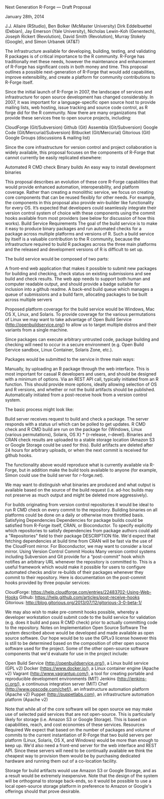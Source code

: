 Next Generation R-Forge — Draft Proposal

January 28th, 2014

J.J. Allaire (RStudio), Ben Bolker (McMaster University) Dirk Eddelbuettel (Debian), Jay Emerson (Yale University), Nicholas Lewin-Koh (Genentech), Joseph Rickert (Revolution), David Smith (Revolution), Murray Stokely (Google), and Simon Urbanek (AT&T)

The infrastructure available for developing, building, testing, and validating R packages is of critical importance to the R community. R-Forge has traditionally met these needs, however the maintenance and enhancement of R-Forge has significant costs in both money and time. This proposal outlines a possible next-generation of R-Forge that would add capabilities, improve extensibility, and create a platform for community contributions to R-Forge itself.

Since the initial launch of R-Forge in 2007, the landscape of services and infrastructure for open source development has changed considerably. In 2007, it was important for a language-specific open source host to provide mailing lists, web hosting, issue tracking and source code control, as R forge did for the R community. Now there are many organizations that provide these services free to open source projects, including:

CloudForge (Git/Subversion)
Github (Git)
Assembla (Git/Subversion)
Google Code (Git/Mercurial/Subversion)
Bitbucket (Git/Mercurial)
Gitorious (Git)
Google Groups (discussions & mailing list)

Since the core infrastructure for version control and project collaboration is widely available, this proposal focuses on the components of R-Forge that cannot currently be easily replicated elsewhere:

Automated R CMD check
Binary builds
An easy way to install development binaries

This proposal describes an evolution of these core R-Forge capabilities that would provide enhanced automation, interoperability, and platform coverage. Rather than creating a monolithic service, we focus on creating core components that can be reused flexibly for other needs. For example, the components in this proposal also provide win-builder like functionality for every OS. It’s expected that developers could seamlessly integrate their version control system of choice with these components using the commit hooks available from most providers (see below for discussion of how this works).
Build Service Requirements
The goal of the build service is to make it easy to produce binary packages and run automated checks for a package across multiple platforms and versions of R. Such a build service by itself is a valuable contribution to the R community, because the infrastructure required to build R packages across the three main platforms and the released and development versions of R is difficult to set up. 

The build service would be composed of two parts: 

A front-end web application that makes it possible to submit new packages for building and checking, check status on existing submissions and see build and check results. The web app needs to support both human and computer readable output, and should provide a badge suitable for inclusion into a github readme. 
A back-end build queue which manages a queue of submissions and a build farm, allocating packages to be built across multiple servers

Proposed platform coverage for the build service would be Windows, Mac OS X, Linux, and Solaris. To provide coverage for the various permutations of Linux we may want to take advantage of Open Build Service (http://openbuildservice.org/) to allow us to target multiple distros and their variants from a single machine.

Since packages can execute arbitrary untrusted code, package building and checking will need to occur in a secure environment (e.g. Open Build Service sandbox, Linux Container, Solaris Zone, etc.).

Packages would be submitted to the service in three main ways:

Manually, by uploading an R package through the web interface. This is most important for casual R developers and users, and should be designed with a minimum of options.
Via an REST API call, typically initiated from an R function. This should provide more options, ideally allowing selection of OS and R versions, and whether or not the build artifacts should be published.
Automatically initiated from a post-receive hook from a version control system.

The basic process might look like:

Build server receives request to build and check a package.
The server responds with a status url which can be polled to get updates. 
R CMD check and R CMD build are run on the package for {Windows, Linux (various permutations), Solaris, OS X} * {r-release, r-devel}. 
Binaries and CRAN check results are uploaded to a stable storage location (Amazon S3 or Google Storage could be used for this). 
Build artifacts are deleted after 24 hours for arbitrary uploads, or when the next commit is received for github hooks.

The functionality above would reproduce what is currently available via R-Forge, but in addition make the build tools available to anyone (for example, Simon could use the build server for r-forge.net).

We may want to distinguish what binaries are produced and what output is available based on the source of the build request (i.e. ad-hoc builds may not preserve as much output and might be deleted more aggressively).

For builds originating from version control repositories it would be ideal to run R CMD check on every commit to the repository. Building binaries on all platforms could be done on a daily or otherwise more throttled basis. 
Satisfying Dependencies
Dependencies for package builds could be satisfied from R-Forge itself, CRAN, or Bioconductor.  To specify explicitly which repositories to satisfy dependencies from package authors could add a "Repositories" field to their package DESCRIPTION file. We'd expect that fetching dependencies at build time from CRAN will be fast via the use of the CloudFront mirror. For Bioconductor, we may want to consider a local mirror.
Using Version Control Commit Hooks
Many version control systems including Subversion and Git provide for a “post-commit” hook which notifies an arbitrary URL whenever the repository is committed to. This is a useful framework which would make it possible for users to configure automated checks and/or re-builds of their packages whenever they commit to their repository. Here is documentation on the post-commit hooks provided by three popular services:

CloudForge: https://help.cloudforge.com/entries/22483702-Using-Web-Hooks
Github: https://help.github.com/articles/post-receive-hooks
Gitorious: http://blog.gitorious.org/2013/07/12/gitorious-3-0-beta-1/ 

We may also wish to make pre-commit hooks possible, whereby a developer workstation could submit code to the build service for validation (e.g. does it build and pass R CMD check) prior to actually committing code to the repository.
Notes on Implementation
Open Source Software
The system described above would be developed and made available as open source software. Our hope would be to use the GPLv3 license however this is still to be determined based on the composition of other open source software used for the project. Some of the other open-source software components that we'd evaluate for use in the project include:

Open Build Service (http://openbuildservice.org/), a Linux build service (GPL v2)
Docker (https://www.docker.io/), a Linux container engine (Apache v2)
Vagrant (http://www.vagrantup.com/), a tool for creating portable and reproducible development environments (MIT)
Jenkins (http://jenkins-ci.org/), a continuous integration server (MIT)
Chef (http://www.opscode.com/chef/), an infrastructure automation platform (Apache v2)
Puppet (http://puppetlabs.com), an infrastructure automation platform (Apache v2)

Note that while all of the core software will be open source we may make use of selected paid services that are not open-source. This is particularly likely for storage (i.e. Amazon S3 or Google Storage). This is based on capabilities, reach, and cost economies of these services. 
Resources Required
We expect that based on the number of packages and volume of commits to the current instantiation of R-Forge that two build servers per platform (Linux, Solaris, OS X, and Windows) would be more than enough to keep up. We'd also need a front-end server for the web interface and REST API. Since these servers will need to be continually available we think the cheapest way to provision them would be by purchasing dedicated hardware and running them out of a co-location facility. 

Storage for build artifacts would use Amazon S3 or Google Storage, and as a result would be extremely inexpensive. Note that the design of the system will be orthogonal to storage back-ends, so it would be possible to use a local open-source storage platform in preference to Amazon or Google's offerings should that prove desirable.

